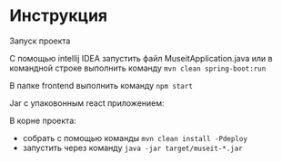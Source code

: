 # Инструкция

Запуск проекта

С помощью intellij IDEA запустить файл MuseitApplication.java или в командной строке выполнить команду `mvn clean spring-boot:run`

В папке frontend выполнить команду `npm start`


Jar с упаковонным react приложением:

В корне проекта:
* собрать с помощью команды `mvn clean install -Pdeploy`
* запустить через команду `java -jar target/museit-*.jar`
